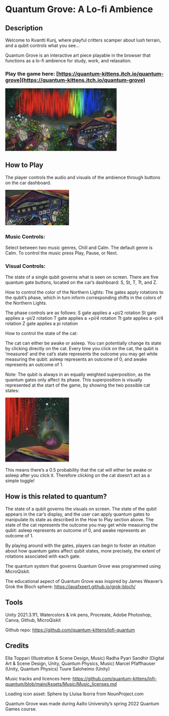 # Quantum Grove: A Lo-fi Ambience

## Description
Welcome to Kvantti Kunj, where playful critters scamper about lush terrain, and a qubit controls what you see…

Quantum Grove is an interactive art piece playable in the browser that functions as a lo-fi ambience for study, work, and relaxation. 

### Play the game here: [https://quantum-kittens.itch.io/quantum-grove](https://quantum-kittens.itch.io/quantum-grove)

<img src="https://github.com/quantum-kittens/lofi-quantum/blob/main/Assets/Graphics/Screenshots/Screenshot1.png" width="70%"  />

## How to Play
The player controls the audio and visuals of the ambience through buttons on the car dashboard.

<img src="https://github.com/quantum-kittens/lofi-quantum/blob/main/Assets/Graphics/Screenshots/Dashboard.png" width="40%"  />

### Music Controls:
 
Select between two music genres, Chill and Calm. The default genre is Calm. To control the music press Play, Pause, or Next.

### Visual Controls:
 
The state of a single qubit governs what is seen on screen. 
There are five quantum gate buttons, located on the car’s dashboard: S, St, T, Tt, and Z.
 
How to control the color of the Northern Lights:
The gates apply rotations to the qubit’s phase, which in turn inform corresponding shifts in the colors of the Northern Lights.
 
The phase controls are as follows:
S gate applies a +pi/2 rotation
St gate applies a -pi/2 rotation
T gate applies a +pi/4 rotation
Tt gate applies a -pi/4 rotation
Z gate applies a pi rotation


How to control the state of the cat:

The cat can either be awake or asleep. You can potentially change its state by clicking directly on the cat. Every time you click on the cat, the qubit is ‘measured’ and the cat’s state represents the outcome you may get while measuring the qubit: asleep represents an outcome of 0, and awake represents an outcome of 1.

Note: The qubit is always in an equally weighted superposition, as the quantum gates only affect its phase. This superposition is visually represented at the start of the game, by showing the two possible cat states:

<img src="https://github.com/quantum-kittens/lofi-quantum/blob/main/Assets/Graphics/Screenshots/Superposition.png" width="40%"  />

This means there’s a 0.5 probability that the cat will either be awake or asleep after you click it. Therefore clicking on the cat doesn’t act as a simple toggle!


## How is this related to quantum?

The state of a qubit governs the visuals on screen. The state of the qubit appears in the car’s display, and the user can apply quantum gates to manipulate its state as described in the How to Play section above. The state of the cat represents the outcome you may get while measuring the qubit: asleep represents an outcome of 0, and awake represents an outcome of 1.

By playing around with the gates, players can begin to foster an intuition about how quantum gates affect qubit states, more precisely, the extent of rotations associated with each gate.

The quantum system that governs Quantum Grove was programmed using MicroQiskit.

The educational aspect of Quantum Grove was inspired by James Weaver’s Grok the Bloch sphere: https://javafxpert.github.io/grok-bloch/

## Tools
Unity 2021.3.1f1, Watercolors & ink pens, Procreate, Adobe Photoshop, Canva, Github, MicroQiskit

Github repo: https://github.com/quantum-kittens/lofi-quantum


## Credits
Ella Toppari (Illustration & Scene Design, Music)
Radha Pyari Sandhir (Digital Art & Scene Design, Unity, Quantum Physics, Music)
Marcel Pfaffhauser (Unity, Quantum Physics)
Tuure Saloheimo (Unity)

Music tracks and licences here: https://github.com/quantum-kittens/lofi-quantum/blob/main/Assets/Music/Music_licenses.md

Loading icon asset: Sphere by Lluisa Iborra from NounProject.com

Quantum Grove was made during Aalto University’s spring 2022 Quantum Games course.



